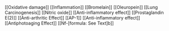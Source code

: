 [[Oxidative damage]]
[[Inflammation]]
[[Bromelain]]
[[Oleuropein]]
[[Lung Carcinogenesis]]
[[Nitric oxide]]
[[Anti-inflammatory effect]]
[[Prostaglandin E(2)]]
[[Anti-arthritic Effect]]
[[AP-1]]
[[Anti-inflammatory effect]]
[[Antiphotoaging Effect]]
[[Nf-[formula: See Text]b]]
